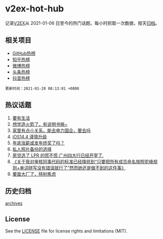# v2ex-hot-hub

 记录[V2EX](https://www.v2ex.com/)从 2021-01-06 日至今的热门话题。每小时抓取一次数据，按天[归档](archives)。
 
 ## 相关项目

- [GitHub热榜](https://github.com/lonnyzhang423/github-hot-hub)
- [知乎热榜](https://github.com/lonnyzhang423/zhihu-hot-hub)
- [微博热榜](https://github.com/lonnyzhang423/weibo-hot-hub)
- [头条热榜](https://github.com/lonnyzhang423/toutiao-hot-hub)
- [抖音热榜](https://github.com/lonnyzhang423/douyin-hot-hub)


 `更新时间：2021-01-28 08:13:01 +0800`

## 热议话题

1. [要有生活](https://www.v2ex.com/t/748746)
1. [想学造火箭了，有说明书嘛~](https://www.v2ex.com/t/748922)
1. [家里有点小关系，能去电力国企，要去吗](https://www.v2ex.com/t/748951)
1. [iOS14.4 谨慎升级](https://www.v2ex.com/t/748810)
1. [年底涨薪或发年终奖了吗？](https://www.v2ex.com/t/748760)
1. [私人照片备份的选择](https://www.v2ex.com/t/748801)
1. [房贷选了 LPR 的慌不慌,广州四大行已经开宰了.](https://www.v2ex.com/t/748891)
1. [《关于我对审核同事代码的标准已经降低到“只要把所有成员命名按照驼峰规则+单词拼写没有错误就行了”然而她还是做不到的这件事》](https://www.v2ex.com/t/748956)
1. [要面大厂了，特别焦虑](https://www.v2ex.com/t/748756)

## 历史归档

[archives](archives)

## License

See the [LICENSE](LICENSE) file for license rights and limitations (MIT).
